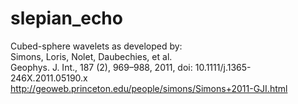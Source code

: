 # slepian_echo
Cubed-sphere wavelets as developed by:<br>
Simons, Loris, Nolet, Daubechies, et al.<br>
Geophys. J. Int., 187 (2), 969–988, 2011, doi: 10.1111/j.1365-246X.2011.05190.x<br>
http://geoweb.princeton.edu/people/simons/Simons+2011-GJI.html
